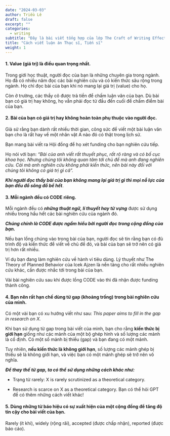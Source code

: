 ```yaml
---
date: "2024-03-03"
author: Triều Lê
draft: false
excerpt: ""
categories:
  - writing
subtitle: "Đây là bài viết tổng hợp của lớp The Craft of Writing Effectively, University of Chicago."
title: "Cách viết luận án Thạc sĩ, Tiến sĩ"
weight: 1
---
```

#### 1. Value (giá trị) là điều quan trọng nhất.
Trong giới học thuật, người đọc của bạn là những chuyên gia trong ngành. Họ đã có nhiều năm đọc các bài nghiên cứu và có kiến thức sâu rộng trong ngành. Họ chỉ đọc bài của bạn khi nó mang lại giá trị (value) cho họ.

Còn ở trường, các thầy cô được trả tiền để chấm luận văn của bạn. Dù bài bạn có giá trị hay không, họ vẫn phải đọc từ đầu đến cuối để chấm điểm bài của bạn.

#### 2. Bài của bạn có giá trị hay không hoàn toàn phụ thuộc vào người đọc.
Giả sử rằng bạn dành rất nhiều thời gian, công sức để viết một bài luận văn bạn cho là rất hay về một nhân vật A nào đó có thật trong lịch sử. 

Bạn mang bài viết ra Hội đồng để họ xét funding cho bạn nghiên cứu tiếp. 

Họ nói với bạn: *“Bài của anh viết rất thuyết phục, rất rõ ràng và có bố cục khoa học. Nhưng chúng tôi không quan tâm tới chủ đề mà anh đang nghiên cứu. Cái mà anh nghiên cứu không phải kiến thức, nên bài này đối với chúng tôi không có giá trị gì cả”.* 

***Khi người đọc thấy bài của bạn không mang lại giá trị gì thì mọi nỗ lực của bạn đều đổ sông đổ bể hết***.
 
#### 3. Mỗi ngành đều có CODE riêng.
Mỗi ngành đều có ***những thuật ngữ, lí thuyết hay từ vựng*** được sử dụng nhiều trong hầu hết các bài nghiên cứu của ngành đó. 

***Chúng chính là CODE được ngầm hiểu bởi người đọc trong cộng đồng của bạn.*** 

Nếu bạn lồng chúng vào trong bài của bạn, người đọc sẽ tin rằng bạn có đủ trình độ và kiến thức để viết về chủ đề đó, và bài của bạn sẽ trở nên có giá trị hơn rất nhiều. 

Ví dụ bạn đang làm nghiên cứu về hành vi tiêu dùng. Lý thuyết như The Theory of Planned Behavior của Icek Ajzen là nền tảng cho rất nhiều nghiên cứu khác, cần được nhắc tới trong bài của bạn.
 
Vài bài nghiên cứu sau khi được lồng CODE vào thì đã nhận được funding thành công.
 
#### 4. Bạn nên rất hạn chế dùng từ gap (khoảng trống) trong bài nghiên cứu của mình.
Có một vài bạn có xu hướng viết như sau: 
*This paper aims to fill in the gap in research on X.*

Khi bạn sử dụng từ gap trong bài viết của mình, bạn cho rằng **kiến thức bị giới hạn** giống như các mảnh của một bộ ghép hình và số lượng các mảnh là cố định. Có một số mảnh bị thiếu (gap) và bạn đang có một mảnh. 

Tuy nhiên, **nếu kiến thức là không giới hạn**, số lượng các mảnh ghép bị thiếu sẽ là không giới hạn, và việc bạn có một mảnh ghép sẽ trở nên vô nghĩa. 

***Để thay thế từ gap, ta có thể sử dụng những cách khác như:***
- Trạng từ rarely: X is rarely scrutinized as a theoretical category.
  
- Research is scarce on X as a theoretical category.
Bạn có thể hỏi GPT để có thêm những cách viết khác!

#### 5. Dùng những từ báo hiệu có sự xuất hiện của một cộng đồng để tăng độ tin cậy cho bài viết của bạn.
Rarely (ít khi), widely (rộng rãi), accepted (được chấp nhận), reported (được báo cáo).
